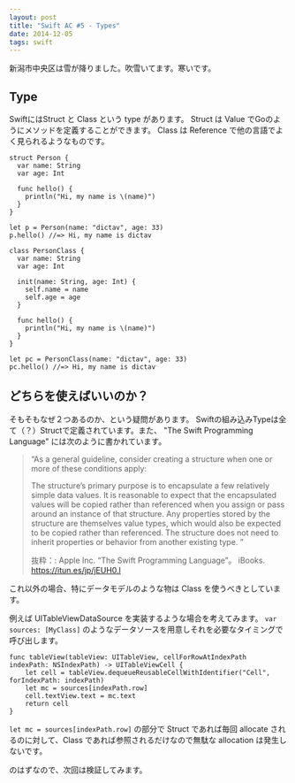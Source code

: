 ```yaml
---
layout: post
title: "Swift AC #5 - Types"
date: 2014-12-05
tags: swift
---
```


新潟市中央区は雪が降りました。吹雪いてます。寒いです。

## Type
SwiftにはStruct と Class という type があります。
Struct は Value でGoのようにメソッドを定義することができます。
Class は Reference で他の言語でよく見られるようなものです。

```
struct Person {
  var name: String
  var age: Int

  func hello() {
    println("Hi, my name is \(name)")
  }
}

let p = Person(name: "dictav", age: 33)
p.hello() //=> Hi, my name is dictav
```


```
class PersonClass {
  var name: String
  var age: Int

  init(name: String, age: Int) {
    self.name = name
    self.age = age
  }

  func hello() {
    println("Hi, my name is \(name)")
  }
}

let pc = PersonClass(name: "dictav", age: 33)
pc.hello() //=> Hi, my name is dictav
```

## どちらを使えばいいのか？
そもそもなぜ２つあるのか、という疑問があります。
Swiftの組み込みTypeは全て（？）Structで定義されています。また、 "The Swift Programming Language" には次のように書かれています。

>“As a general guideline, consider creating a structure when one or more of these conditions apply:
>
>The structure’s primary purpose is to encapsulate a few relatively simple data values.
>It is reasonable to expect that the encapsulated values will be copied rather than referenced when you assign or pass around an instance of that structure.
>Any properties stored by the structure are themselves value types, which would also be expected to be copied rather than referenced.
>The structure does not need to inherit properties or behavior from another existing type.
>”
>
>抜粋：: Apple Inc. “The Swift Programming Language”。 iBooks. https://itun.es/jp/jEUH0.l

これ以外の場合、特にデータモデルのような物は Class を使うべきとしています。

例えば UITableViewDataSource を実装するような場合を考えてみます。
`var sources: [MyClass]` のようなデータソースを用意しそれを必要なタイミングで呼び出します。

```
func tableView(tableView: UITableView, cellForRowAtIndexPath indexPath: NSIndexPath) -> UITableViewCell {
	let cell = tableView.dequeueReusableCellWithIdentifier("Cell", forIndexPath: indexPath)
	let mc = sources[indexPath.row]
	cell.textView.text = mc.text
	return cell
}
```

`let mc = sources[indexPath.row]` の部分で Struct であれば毎回 allocate されるのに対して、Class であれば参照されるだけなので無駄な allocation は発生しないです。

のはずなので、次回は検証してみます。
